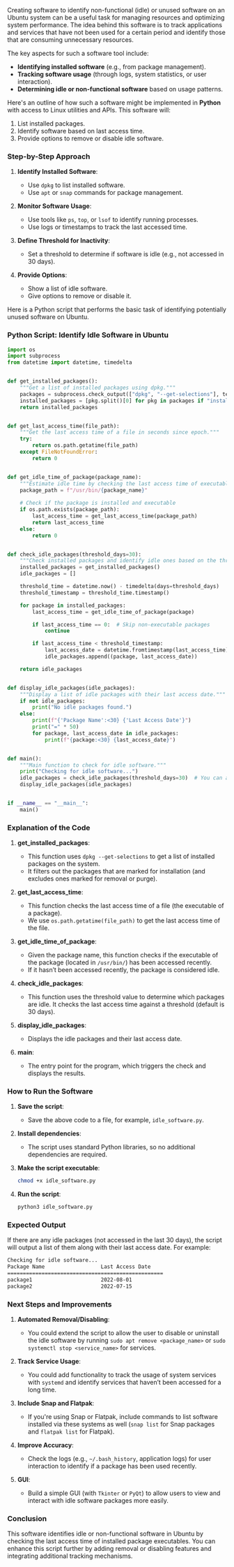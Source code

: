 Creating software to identify non-functional (idle) or unused software on an Ubuntu system can be a useful task for managing resources and optimizing system performance. The idea behind this software is to track applications and services that have not been used for a certain period and identify those that are consuming unnecessary resources.

The key aspects for such a software tool include:
- **Identifying installed software** (e.g., from package management).
- **Tracking software usage** (through logs, system statistics, or user interaction).
- **Determining idle or non-functional software** based on usage patterns.

Here's an outline of how such a software might be implemented in **Python** with access to Linux utilities and APIs. This software will:
1. List installed packages.
2. Identify software based on last access time.
3. Provide options to remove or disable idle software.

### **Step-by-Step Approach**

1. **Identify Installed Software**:
    - Use `dpkg` to list installed software.
    - Use `apt` or `snap` commands for package management.
   
2. **Monitor Software Usage**:
    - Use tools like `ps`, `top`, or `lsof` to identify running processes.
    - Use logs or timestamps to track the last accessed time.

3. **Define Threshold for Inactivity**:
    - Set a threshold to determine if software is idle (e.g., not accessed in 30 days).

4. **Provide Options**:
    - Show a list of idle software.
    - Give options to remove or disable it.

Here is a Python script that performs the basic task of identifying potentially unused software on Ubuntu.

### **Python Script: Identify Idle Software in Ubuntu**

```python
import os
import subprocess
from datetime import datetime, timedelta


def get_installed_packages():
    """Get a list of installed packages using dpkg."""
    packages = subprocess.check_output(["dpkg", "--get-selections"], text=True).splitlines()
    installed_packages = [pkg.split()[0] for pkg in packages if "install" in pkg]
    return installed_packages


def get_last_access_time(file_path):
    """Get the last access time of a file in seconds since epoch."""
    try:
        return os.path.getatime(file_path)
    except FileNotFoundError:
        return 0


def get_idle_time_of_package(package_name):
    """Estimate idle time by checking the last access time of executable files."""
    package_path = f"/usr/bin/{package_name}"
    
    # Check if the package is installed and executable
    if os.path.exists(package_path):
        last_access_time = get_last_access_time(package_path)
        return last_access_time
    else:
        return 0


def check_idle_packages(threshold_days=30):
    """Check installed packages and identify idle ones based on the threshold."""
    installed_packages = get_installed_packages()
    idle_packages = []

    threshold_time = datetime.now() - timedelta(days=threshold_days)
    threshold_timestamp = threshold_time.timestamp()

    for package in installed_packages:
        last_access_time = get_idle_time_of_package(package)

        if last_access_time == 0:  # Skip non-executable packages
            continue

        if last_access_time < threshold_timestamp:
            last_access_date = datetime.fromtimestamp(last_access_time).strftime('%Y-%m-%d')
            idle_packages.append((package, last_access_date))

    return idle_packages


def display_idle_packages(idle_packages):
    """Display a list of idle packages with their last access date."""
    if not idle_packages:
        print("No idle packages found.")
    else:
        print(f"{'Package Name':<30} {'Last Access Date'}")
        print("=" * 50)
        for package, last_access_date in idle_packages:
            print(f"{package:<30} {last_access_date}")


def main():
    """Main function to check for idle software."""
    print("Checking for idle software...")
    idle_packages = check_idle_packages(threshold_days=30)  # You can adjust threshold days here
    display_idle_packages(idle_packages)


if __name__ == "__main__":
    main()
```

### **Explanation of the Code**

1. **get_installed_packages**: 
   - This function uses `dpkg --get-selections` to get a list of installed packages on the system.
   - It filters out the packages that are marked for installation (and excludes ones marked for removal or purge).

2. **get_last_access_time**:
   - This function checks the last access time of a file (the executable of a package).
   - We use `os.path.getatime(file_path)` to get the last access time of the file.

3. **get_idle_time_of_package**:
   - Given the package name, this function checks if the executable of the package (located in `/usr/bin/`) has been accessed recently.
   - If it hasn’t been accessed recently, the package is considered idle.

4. **check_idle_packages**:
   - This function uses the threshold value to determine which packages are idle. It checks the last access time against a threshold (default is 30 days).
   
5. **display_idle_packages**:
   - Displays the idle packages and their last access date.

6. **main**:
   - The entry point for the program, which triggers the check and displays the results.

### **How to Run the Software**

1. **Save the script**:
    - Save the above code to a file, for example, `idle_software.py`.

2. **Install dependencies**:
    - The script uses standard Python libraries, so no additional dependencies are required.

3. **Make the script executable**:
    ```bash
    chmod +x idle_software.py
    ```

4. **Run the script**:
    ```bash
    python3 idle_software.py
    ```

### **Expected Output**

If there are any idle packages (not accessed in the last 30 days), the script will output a list of them along with their last access date. For example:

```bash
Checking for idle software...
Package Name                  Last Access Date
==================================================
package1                      2022-08-01
package2                      2022-07-15
```

### **Next Steps and Improvements**

1. **Automated Removal/Disabling**:
    - You could extend the script to allow the user to disable or uninstall the idle software by running `sudo apt remove <package_name>` or `sudo systemctl stop <service_name>` for services.
   
2. **Track Service Usage**:
    - You could add functionality to track the usage of system services with `systemd` and identify services that haven’t been accessed for a long time.

3. **Include Snap and Flatpak**:
    - If you're using Snap or Flatpak, include commands to list software installed via these systems as well (`snap list` for Snap packages and `flatpak list` for Flatpak).

4. **Improve Accuracy**:
    - Check the logs (e.g., `~/.bash_history`, application logs) for user interaction to identify if a package has been used recently.

5. **GUI**:
    - Build a simple GUI (with `Tkinter` or `PyQt`) to allow users to view and interact with idle software packages more easily.

### **Conclusion**

This software identifies idle or non-functional software in Ubuntu by checking the last access time of installed package executables. You can enhance this script further by adding removal or disabling features and integrating additional tracking mechanisms.
